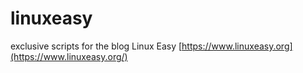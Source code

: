 # linuxeasy
exclusive scripts for the blog  Linux Easy 
[https://www.linuxeasy.org](https://www.linuxeasy.org/)
